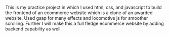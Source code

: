 This is my practice project in which I used html, css, and javascript to build the frontend of an ecommerce website which is a clone of an awarded website. Used gsap for many effects and locomotive js for smoother scrolling. Further I will make this a full fledge ecommerce website by adding backend capability as well.